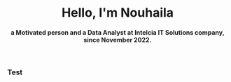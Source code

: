 <header>
<div align="center">
<h1 align="center">Hello, I'm Nouhaila</h1>
<h4 align="center">a Motivated person and a Data Analyst at Intelcia IT Solutions company, since November 2022. </h4>
</div>
</header>
<body>
  <h3>
    Test
  </h3>
</body>
